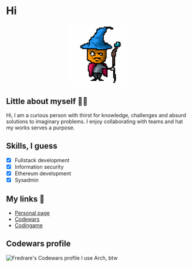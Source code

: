 # Hi
<p align="center" width="100%"><img width="33%"src="anti.gif" /></p>

## Little about myself 🧙🏻
Hi, I am a curious person with thirst for knowledge, challenges and absurd solutions to imaginary problems. I enjoy collaborating with teams and hat my works serves a purpose.

## Skills, I guess
- [X] Fullstack development
- [X] Information security
- [X] Ethereum development
- [X] Sysadmin

## My links 🔗
- [Personal page](https://fredrare.com)
- [Codewars](https://www.codewars.com/users/fredrare)
- [Codingame](https://www.codingame.com/profile/5de7afa953f69462f305ec1e809358a98171624)

## Codewars profile
<img src="https://www.codewars.com/users/fredrare/badges/large" alt="Fredrare's Codewars profile" width="400px" />
I use Arch, btw
